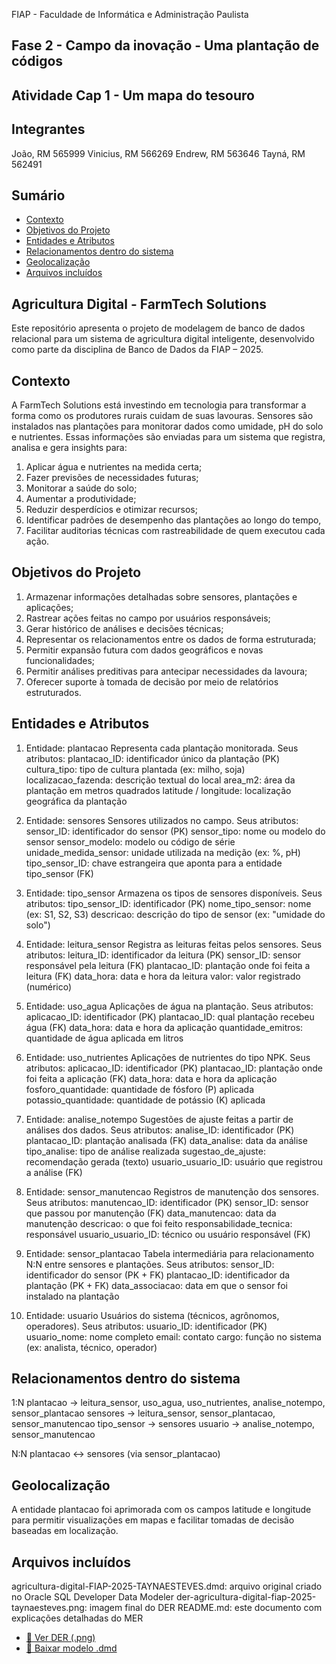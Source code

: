 FIAP - Faculdade de Informática e Administração Paulista

## Fase 2 - Campo da inovação - Uma plantação de códigos
## Atividade Cap 1 - Um mapa do tesouro

## Integrantes 
  João, RM 565999
  Vinicius, RM 566269
  Endrew, RM 563646
  Tayná, RM 562491

## Sumário
- [Contexto](#contexto)
- [Objetivos do Projeto](#objetivos-do-projeto)
- [Entidades e Atributos](#entidades-e-atributos)
- [Relacionamentos dentro do sistema](#relacionamentos-dentro-do-sistema)
- [Geolocalização](#geolocalização)
- [Arquivos incluídos](#arquivos-incluídos)

## Agricultura Digital - FarmTech Solutions
Este repositório apresenta o projeto de modelagem de banco de dados relacional para um sistema de agricultura digital inteligente, desenvolvido como parte da disciplina de Banco de Dados da FIAP – 2025.

## Contexto
A FarmTech Solutions está investindo em tecnologia para transformar a forma como os produtores rurais cuidam de suas lavouras. Sensores são instalados nas plantações para monitorar dados como umidade, pH do solo e nutrientes. Essas informações são enviadas para um sistema que registra, analisa e gera insights para:

  1. Aplicar água e nutrientes na medida certa;
  2. Fazer previsões de necessidades futuras;
  3. Monitorar a saúde do solo;
  4. Aumentar a produtividade;
  5. Reduzir desperdícios e otimizar recursos;
  6. Identificar padrões de desempenho das plantações ao longo do tempo,
  7. Facilitar auditorias técnicas com rastreabilidade de quem executou cada ação. 

## Objetivos do Projeto
  1. Armazenar informações detalhadas sobre sensores, plantações e aplicações;
  2. Rastrear ações feitas no campo por usuários responsáveis;
  3. Gerar histórico de análises e decisões técnicas;
  4. Representar os relacionamentos entre os dados de forma estruturada;
  5. Permitir expansão futura com dados geográficos e novas funcionalidades;
  7. Permitir análises preditivas para antecipar necessidades da lavoura;
  8. Oferecer suporte à tomada de decisão por meio de relatórios estruturados.

## Entidades e Atributos
1. Entidade: plantacao
Representa cada plantação monitorada.
  Seus atributos:
    plantacao_ID: identificador único da plantação (PK)
    cultura_tipo: tipo de cultura plantada (ex: milho, soja)
    localizacao_fazenda: descrição textual do local
    area_m2: área da plantação em metros quadrados
    latitude / longitude: localização geográfica da plantação

2. Entidade: sensores
Sensores utilizados no campo.
  Seus atributos:
    sensor_ID: identificador do sensor (PK)
    sensor_tipo: nome ou modelo do sensor
    sensor_modelo: modelo ou código de série
    unidade_medida_sensor: unidade utilizada na medição (ex: %, pH)
    tipo_sensor_ID: chave estrangeira que aponta para a entidade tipo_sensor (FK)

3. Entidade: tipo_sensor
Armazena os tipos de sensores disponíveis.
  Seus atributos: 
    tipo_sensor_ID: identificador (PK)
    nome_tipo_sensor: nome (ex: S1, S2, S3)
    descricao: descrição do tipo de sensor (ex: "umidade do solo")

4. Entidade: leitura_sensor
Registra as leituras feitas pelos sensores.
   Seus atributos:
    leitura_ID: identificador da leitura (PK)
    sensor_ID: sensor responsável pela leitura (FK)
    plantacao_ID: plantação onde foi feita a leitura (FK)
    data_hora: data e hora da leitura
    valor: valor registrado (numérico)

5. Entidade: uso_agua
Aplicações de água na plantação.
  Seus atributos:
    aplicacao_ID: identificador (PK)
    plantacao_ID: qual plantação recebeu água (FK)
    data_hora: data e hora da aplicação
    quantidade_emitros: quantidade de água aplicada em litros

6. Entidade: uso_nutrientes
Aplicações de nutrientes do tipo NPK.
  Seus atributos:
    aplicacao_ID: identificador (PK)
    plantacao_ID: plantação onde foi feita a aplicação (FK)
    data_hora: data e hora da aplicação
    fosforo_quantidade: quantidade de fósforo (P) aplicada
    potassio_quantidade: quantidade de potássio (K) aplicada

7. Entidade: analise_notempo
Sugestões de ajuste feitas a partir de análises dos dados.
  Seus atributos: 
    analise_ID: identificador (PK)
    plantacao_ID: plantação analisada (FK)
    data_analise: data da análise
    tipo_analise: tipo de análise realizada
    sugestao_de_ajuste: recomendação gerada (texto)
    usuario_usuario_ID: usuário que registrou a análise (FK)

8. Entidade: sensor_manutencao
Registros de manutenção dos sensores.
  Seus atributos:
    manutencao_ID: identificador (PK)
    sensor_ID: sensor que passou por manutenção (FK)
    data_manutencao: data da manutenção
    descricao: o que foi feito
    responsabilidade_tecnica: responsável
    usuario_usuario_ID: técnico ou usuário responsável (FK)

9. Entidade: sensor_plantacao
Tabela intermediária para relacionamento N:N entre sensores e plantações.
  Seus atributos:
    sensor_ID: identificador do sensor (PK + FK)
    plantacao_ID: identificador da plantação (PK + FK)
    data_associacao: data em que o sensor foi instalado na plantação

10. Entidade: usuario
Usuários do sistema (técnicos, agrônomos, operadores).
  Seus atributos: 
    usuario_ID: identificador (PK)
    usuario_nome: nome completo
    email: contato
    cargo: função no sistema (ex: analista, técnico, operador)

## Relacionamentos dentro do sistema
  1:N
    plantacao → leitura_sensor, uso_agua, uso_nutrientes, analise_notempo, sensor_plantacao
    sensores → leitura_sensor, sensor_plantacao, sensor_manutencao
    tipo_sensor → sensores
    usuario → analise_notempo, sensor_manutencao

  N:N
    plantacao ↔ sensores (via sensor_plantacao)

## Geolocalização 
A entidade plantacao foi aprimorada com os campos latitude e longitude para permitir visualizações em mapas e facilitar tomadas de decisão baseadas em localização.

## Arquivos incluídos
agricultura-digital-FIAP-2025-TAYNAESTEVES.dmd: arquivo original criado no Oracle SQL Developer Data Modeler
der-agricultura-digital-fiap-2025-taynaesteves.png: imagem final do DER
README.md: este documento com explicações detalhadas do MER

- [📄 Ver DER (.png)](./der-agricultura-digital-fiap-2025-taynaesteves.png)
- [📁 Baixar modelo .dmd](./agricultura-digital-FIAP-2025-TAYNAESTEVES.dmd)
